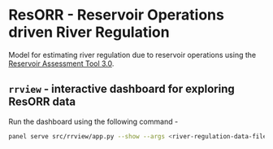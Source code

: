 # ResORR - Reservoir Operations driven River Regulation

Model for estimating river regulation due to reservoir operations using the [Reservoir Assessment Tool 3.0](https://github.com/UW-SASWE/RAT/).

## `rrview` - interactive dashboard for exploring ResORR data

Run the dashboard using the following command - 
```bash
panel serve src/rrview/app.py --show --args <river-regulation-data-file> -npts <path-to-network-points-file> -nlnk <path-to-network-links-file>
```